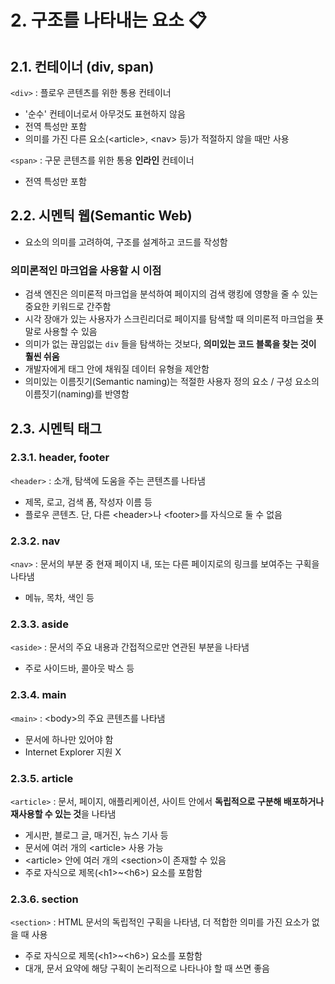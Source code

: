 # 2. 구조를 나타내는 요소 📋

## 2.1. 컨테이너 (div, span)
 `<div>` : 플로우 콘텐츠를 위한 통용 컨테이너
 - '순수' 컨테이너로서 아무것도 표현하지 않음
 - 전역 특성만 포함
 - 의미를 가진 다른 요소(\<article>, \<nav> 등)가 적절하지 않을 때만 사용

 `<span>` : 구문 콘텐츠를 위한 통용 **인라인** 컨테이너
 - 전역 특성만 포함 

## 2.2. 시멘틱 웹(Semantic Web)
 - 요소의 의미를 고려하여, 구조를 설계하고 코드를 작성함

### 의미론적인 마크업을 사용할 시 이점
 - 검색 엔진은 의미론적 마크업을 분석하여 페이지의 검색 랭킹에 영향을 줄 수 있는 중요한 키워드로 간주함
 - 시각 장애가 있는 사용자가 스크린리더로 페이지를 탐색할 때 의미론적 마크업을 푯말로 사용할 수 있음
 - 의미가 없는 끊임없는 `div` 들을 탐색하는 것보다, **의미있는 코드 블록을 찾는 것이 훨씬 쉬움**
 - 개발자에게 태그 안에 채워질 데이터 유형을 제안함
 - 의미있는 이름짓기(Semantic naming)는 적절한 사용자 정의 요소 / 구성 요소의 이름짓기(naming)를 반영함

## 2.3. 시멘틱 태그
### 2.3.1. header, footer
 `<header>` : 소개, 탐색에 도움을 주는 콘텐츠를 나타냄
 - 제목, 로고, 검색 폼, 작성자 이름 등
 - 플로우 콘텐츠. 단, 다른 \<header>나 \<footer>를 자식으로 둘 수 없음

### 2.3.2. nav
 `<nav>` : 문서의 부분 중 현재 페이지 내, 또는 다른 페이지로의 링크를 보여주는 구획을 나타냄
 - 메뉴, 목차, 색인 등

### 2.3.3. aside
 `<aside>` : 문서의 주요 내용과 간접적으로만 연관된 부분을 나타냄
 - 주로 사이드바, 콜아웃 박스 등

### 2.3.4. main
 `<main>` : \<body>의 주요 콘텐츠를 나타냄
 - 문서에 하나만 있어야 함
 - Internet Explorer 지원 X


### 2.3.5. article
 `<article>` : 문서, 페이지, 애플리케이션, 사이트 안에서 **독립적으로 구분해 배포하거나 재사용할 수 있는 것**을 나타냄
 - 게시판, 블로그 글, 매거진, 뉴스 기사 등
 - 문서에 여러 개의 \<article> 사용 가능
 - \<article> 안에 여러 개의 \<section>이 존재할 수 있음
 - 주로 자식으로 제목(\<h1>~\<h6>) 요소를 포함함


### 2.3.6. section
 `<section>` : HTML 문서의 독립적인 구획을 나타냄, 더 적합한 의미를 가진 요소가 없을 때 사용
 - 주로 자식으로 제목(\<h1>~\<h6>) 요소를 포함함
 - 대개, 문서 요약에 해당 구획이 논리적으로 나타나야 할 때 쓰면 좋음